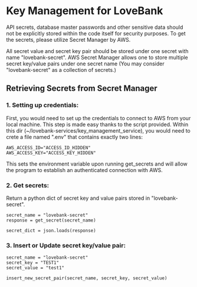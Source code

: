 
# Key Management for LoveBank


API secrets, database master passwords and other sensitive data should not be explicitly stored within the code itself for security purposes. To
get the secrets, please utilize Secret Manager by AWS. 

All secret value and secret key pair should be stored under one secret with name "lovebank-secret". AWS Secret Manager allows one to store multiple
secret key/value pairs under one secret name (You may consider "lovebank-secret" as a collection of secrets.)
## Retrieving Secrets from Secret Manager

### 1. Setting up credentials:
First, you would need to set up the credentials to connect to AWS from your local machine. This step is made easy thanks to 
the script provided. Within this dir (~/lovebank-services/key_management_service), you would need to crete a file named ".env" that contains exactly two lines:
```
AWS_ACCESS_ID="ACCESS_ID_HIDDEN"
AWS_ACCESS_KEY="ACCESS_KEY_HIDDEN"
```
This sets the environment variable upon running get_secrets and will allow the program to establish an authenticated connection with AWS.

### 2. Get secrets:
Return a python dict of secret key and value pairs stored in "lovebank-secret".
```
secret_name = "lovebank-secret"
response = get_secret(secret_name)

secret_dict = json.loads(response)
```

### 3. Insert or Update secret key/value pair:
```
secret_name = "lovebank-secret"
secret_key = "TEST1"
secret_value = "test1"

insert_new_secret_pair(secret_name, secret_key, secret_value)
```


